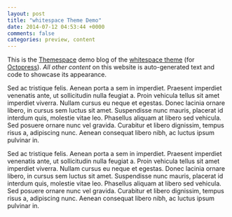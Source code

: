 ```yaml
---
layout: post
title: "whitespace Theme Demo"
date: 2014-07-12 04:53:44 +0000
comments: false
categories: preview, content
---
```


This is the [Themespace](https://github.com/themespace)
demo blog of the [whitespace theme](https://github.com/lucaslew/whitespace)
(for [Octopress](http://octopress.org/)).
*All other content* on this website is auto-generated text and code to showcase its appearance.

Sed ac tristique felis. Aenean porta a sem in imperdiet. Praesent imperdiet venenatis ante, ut sollicitudin nulla feugiat a. Proin vehicula tellus sit amet imperdiet viverra. Nullam cursus eu neque et egestas. Donec lacinia ornare libero, in cursus sem luctus sit amet. Suspendisse nunc mauris, placerat id interdum quis, molestie vitae leo. Phasellus aliquam at libero sed vehicula. Sed posuere ornare nunc vel gravida. Curabitur et libero dignissim, tempus risus a, adipiscing nunc. Aenean consequat libero nibh, ac luctus ipsum pulvinar in.

<!-- more -->

Sed ac tristique felis. Aenean porta a sem in imperdiet. Praesent imperdiet venenatis ante, ut sollicitudin nulla feugiat a. Proin vehicula tellus sit amet imperdiet viverra. Nullam cursus eu neque et egestas. Donec lacinia ornare libero, in cursus sem luctus sit amet. Suspendisse nunc mauris, placerat id interdum quis, molestie vitae leo. Phasellus aliquam at libero sed vehicula. Sed posuere ornare nunc vel gravida. Curabitur et libero dignissim, tempus risus a, adipiscing nunc. Aenean consequat libero nibh, ac luctus ipsum pulvinar in.
